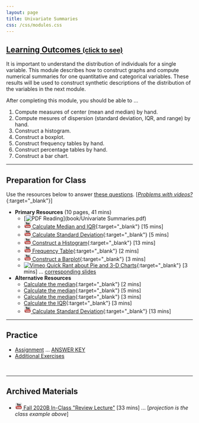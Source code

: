 ```yaml
---
layout: page
title: Univariate Summaries
css: /css/modules.css
---
```


<div class="panel-group-ILOs">
  <div class="panel panel-default">
    <div class="panel-heading">
      <h2 class="panel-title">
        <a data-toggle="collapse" href="#ILOs">Learning Outcomes <small>(click to see)</small></a>
      </h2>
    </div>
    <div id="ILOs" class="panel-collapse collapse">
      <div class="panel-body">
It is important to understand the distribution of individuals for a single variable. This module describes how to construct graphs and compute numerical summaries for one quantitative and categorical variables. These results will be used to construct synthetic descriptions of the distribution of the variables in the next module.

<p>After completing this module, you should be able to ...</p>

<ol>
  <li>Compute measures of center (mean and median) by hand.</li>
  <li>Compute mesures of dispersion (standard deviation, IQR, and range) by hand.</li>
  <li>Construct a histogram.</li>
  <li>Construct a boxplot.</li>
  <li>Construct frequency tables by hand.</li>
  <li>Construct percentage tables by hand.</li>
  <li>Construct a bar chart.</li>
</ol>
      </div>
    </div>
  </div>
</div>

----

## Preparation for Class

Use the resources below to answer [these questions](Prep/UnivSum). [[*Problems with videos?*](../resources/FAQs/videos){:target="_blank"}]

* **Primary Resources** (10 pages, 41 mins)
  * [![PDF](../img/pdf.png) Reading](book/Univariate Summaries.pdf)
  * [![YouTube](../img/youtube.png) Calculate Median and IQR](https://www.youtube.com/watch?v=F3WcEAW-M80){:target="_blank"} [15 mins]
  * [![YouTube](../img/youtube.png) Calculate Standard Deviation](https://www.youtube.com/watch?v=qqOyy_NjflU){:target="_blank"} [5 mins]
  * [![YouTube](../img/youtube.png) Construct a Histogram](https://www.youtube.com/watch?v=sC7gjg9g3JU){:target="_blank"} [13 mins]
  * [![YouTube](../img/youtube.png) Frequency Table](https://www.youtube.com/watch?v=LVnzV1ZXdiY){:target="_blank"} [2 mins]
  * [![YouTube](../img/youtube.png) Construct a Barplot](https://www.youtube.com/watch?v=FYFYrjMLG7E){:target="_blank"} [3 mins]
  * [![Vimeo](../img/dhovid.png) Quick Rant about Pie and 3-D Charts](https://vimeo.com/user45324800/ueda-badplotrant){:target="_blank"} [3 mins] ...  [corresponding slides](PPT/UEDACat_PPT2.pptx)
* **Alternative Resources**
  * [Calculate the median](https://www.youtube.com/watch?v=0SYsi38XucI){:target="_blank"} [2 mins]
  * [Calculate the median](https://www.youtube.com/watch?v=hTYTaOaQUcw){:target="_blank"} [5 mins]
  * [Calculate the median](https://www.youtube.com/watch?v=9a8M_KfclBE){:target="_blank"} [3 mins]
  * [Calculate the IQR](https://www.youtube.com/watch?v=R6VDj7pEG30){:target="_blank"} [3 mins]
  * [![YouTube](../img/youtube.png) Calculate Standard Deviation](https://www.youtube.com/watch?v=atS4wX8I9H0){:target="_blank"} [13 mins]

----

## Practice

* [Assignment](CE/UnivSum_CE1) ... [ANSWER KEY](CE/KEY_UnivSum_CE)
* [Additional Exercises](CE/UnivSum_CE2)

&nbsp;

----

## Archived Materials

* [![YouTube](../img/youtube.png) Fall 2020B In-Class "Review Lecture"](https://youtu.be/ujKhomKdwGg) [33 mins] ... [*projection is the class example above*]

<!----
* [Old Lecture Slides - Quantitative](PPT/UEDAQuant_PPT_old.pptx)
* [Old Lecture Slides - Categorical](PPT/UEDACat_PPT_old.pptx)
--->
